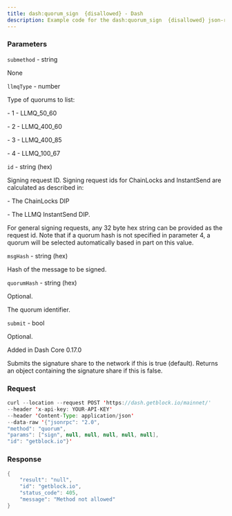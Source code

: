 ```yaml
---
title: dash:quorum_sign  {disallowed} - Dash
description: Example code for the dash:quorum_sign  {disallowed} json-rpc method. Сomplete guide on how to use dash:quorum_sign  {disallowed} json-rpc in GetBlock.io Web3 documentation.
---
```


### Parameters


`submethod` - string

None

`llmqType` - number

Type of quorums to list:

\- 1 - LLMQ_50_60

\- 2 - LLMQ_400_60

\- 3 - LLMQ_400_85

\- 4 - LLMQ_100_67

`id` - string (hex)

Signing request ID. Signing request ids for ChainLocks and InstantSend
are calculated as described in:

\- The ChainLocks DIP

\- The LLMQ InstantSend DIP.

For general signing requests, any 32 byte hex string can be provided as
the request id. Note that if a quorum hash is not specified in parameter
4, a quorum will be selected automatically based in part on this value.

`msgHash` - string (hex)

Hash of the message to be signed.

`quorumHash` - string (hex)

Optional.

The quorum identifier.

`submit` - bool

Optional.

Added in Dash Core 0.17.0

Submits the signature share to the network if this is true (default).
Returns an object containing the signature share if this is false.

### Request

``` java
curl --location --request POST 'https://dash.getblock.io/mainnet/' 
--header 'x-api-key: YOUR-API-KEY' 
--header 'Content-Type: application/json' 
--data-raw '{"jsonrpc": "2.0",
"method": "quorum",
"params": ["sign", null, null, null, null, null],
"id": "getblock.io"}'
```

###  Response

``` java
{
    "result": "null",
    "id": "getblock.io",
    "status_code": 405,
    "message": "Method not allowed"
}
```


